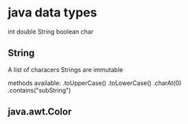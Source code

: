 # java data types
int
double
String
boolean
char

## String
A list of characers
Strings are immutable

methods available:
.toUpperCase()
.toLowerCase()
.charAt(0)
.contains("subString")

## java.awt.Color

